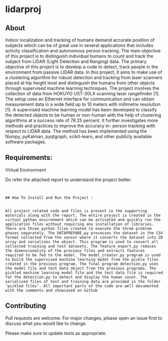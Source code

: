 # lidarproj


## About

Indoor localization and tracking of humans demand accurate position of subjects which can be of great use in several applications that includes activity classification and autonomous person tracking. The main objective of this project is to distinguish individual humans to count and track the subject from LIDAR (Light Detection and Ranging) data. The primary objective of this project is to develop a code to detect, track people in the environment from passive LIDAR data.
In this project, it aims to make use of a clustering algorithm for robust detection and tracking from laser scanners placed at hip height level and distinguish the humans from other objects through supervised machine learning techniques. The project involves the collection of data from HOKUYO UST-30LX scanning laser rangefinder [1]. The setup uses an Ethernet interface for communication and can obtain measurement data in a wide field up to 10 meters with millimetre resolution [1].
A supervised machine learning model has been developed to classify the detected objects to be human or non-human with the help of clustering algorithms at a success rate of 78.25 percent. It further investigates more methods and practices to improve the accuracy in- person tracking with respect to LIDAR data. The method has been implemented using the Numpy, pyKalman, pyqtgraph, scikit-learn, and other publicly available software packages.


## Requirements:

Virtual Environment 

Do refer the attached report to understand the project better.
```


## How To Install and Run the Project :


All project related code and files is present in the supporting materials along with the report. The entire project is created in the virtual python environment which can be activated and quickly run the application files without requiring any installation of libraries. There are three python files created to execute the three problem phases separately. The DATAPREPARE.py processes the dataset in the CSV format collected from the sensor where it converts the dataset into 2D array and serializes the object. This program is used to convert all collected training and test datasets. The feature_export.py reduces the dimensionality of the previous files and extracts features required to be fed to the model. The model_creator.py program is used to build the supervised machine learning model from the pickle files created in the previous program. The final program detection.py uses the model file and test data object from the previous programs. The pickled machine learning model file and the test data file is required for the detection.py to detect and display the human count. The serialised files of test and training data are provided in the folder ‘pickled files’. All important parts of the code are well documented with the comments and showcased on Github
```

## Contributing 

Pull requests are welcome. For major changes, please open an issue first to discuss what you would like to change.

Please make sure to update tests as appropriate.
